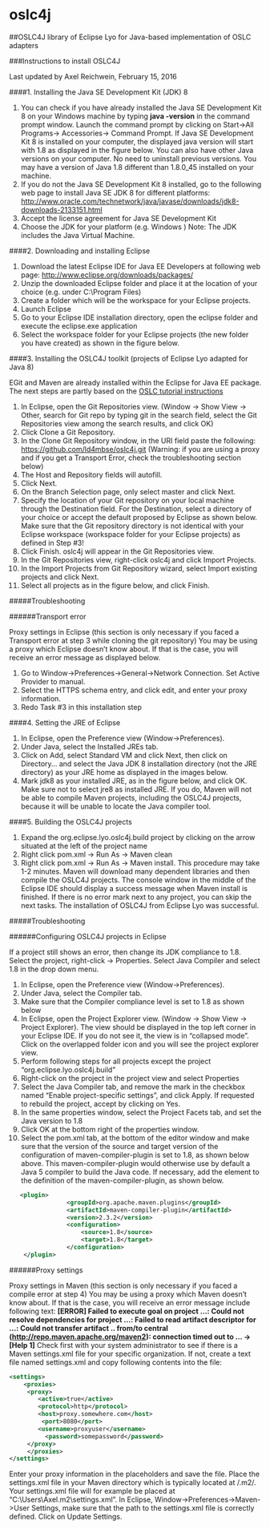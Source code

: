 # oslc4j
##OSLC4J library of Eclipse Lyo for Java-based implementation of OSLC adapters

###Instructions to install OSLC4J 

Last updated by Axel Reichwein, February 15, 2016


####1. Installing the Java SE Development Kit (JDK) 8

1.	You can check if you have already installed the Java SE Development Kit 8 on your Windows machine by typing **java -version** in the command prompt window. Launch the command prompt by clicking on Start->All Programs-> Accessories-> Command Prompt. If Java SE Development Kit 8 is installed on your computer, the displayed java version will start with 1.8 as displayed in the figure below. You can also have other Java versions on your computer. No need to uninstall previous versions. You may have a version of Java 1.8 different than 1.8.0_45 installed on your machine.
2.	If you do not the Java SE Development Kit 8 installed, go to  the following web page to install Java SE JDK 8 for different platforms: http://www.oracle.com/technetwork/java/javase/downloads/jdk8-downloads-2133151.html 
3.	Accept the license agreement for Java SE Development Kit 
4.	Choose the JDK for your platform (e.g. Windows )
Note: The JDK includes the Java Virtual Machine. 


####2. Downloading and installing Eclipse

1.	Download the latest Eclipse IDE for Java EE Developers at following web page: http://www.eclipse.org/downloads/packages/ 
2.	Unzip the downloaded Eclipse folder and place it at the location of your choice (e.g. under C:\Program Files)
3.	Create a folder which will be the workspace for your Eclipse projects. 
4.	Launch Eclipse
5.	Go to your Eclipse IDE installation directory,  open the eclipse folder and execute the eclipse.exe application
6.	Select the workspace folder for your Eclipse projects (the new folder you have created) as shown in the figure below.
 

####3. Installing the OSLC4J toolkit (projects of Eclipse Lyo adapted for Java 8)

EGit and Maven are already installed within the Eclipse for Java EE package.
The next steps are partly based on the [OSLC tutorial instructions](http://open-services.net/resources/tutorials/integrating-products-with-oslc/running-the-examples/) 

1.	In Eclipse, open the Git Repositories view. (Window → Show View → Other, search for Git repo by typing git in the search field, select the Git Repositories view among the search results, and click OK)
2.	Click Clone a Git Repository. 
3.	In the Clone Git Repository window, in the URI field paste the following: https://github.com/ld4mbse/oslc4j.git 
 (Warning: if you are using a proxy and if you get a Transport Error, check the troubleshooting section below)
4.	The Host and Repository fields will autofill. 
6.	Click Next.
7.	On the Branch Selection page, only select master and click Next.
8.	Specify the location of your Git repository on your local machine through the Destination field. For the Destination, select a directory of your choice or accept the default proposed by Eclipse as shown below. Make sure that the Git repository directory is not identical with your Eclipse workspace (workspace folder for your Eclipse projects) as defined in Step #3!
9.	Click Finish. oslc4j will appear in the Git Repositories view.
10.	In the Git Repositories view, right-click oslc4j and click Import Projects.
11.	In the Import Projects from Git Repository wizard, select Import existing projects and click Next. 
12.	Select all projects as in the figure below, and click Finish.
 
#####Troubleshooting

######Transport error

Proxy settings in Eclipse (this section is only necessary if you faced a Transport error at step 3 while cloning the git repository)
You may be using a proxy which Eclipse doesn’t know about. If that is the case, you will receive an error message as displayed below.

1. Go to Window->Preferences->General->Network Connection. Set Active Provider to manual.
2. Select the HTTPS schema entry, and click edit, and enter your proxy information.
3. Redo Task #3 in this installation step 


####4.	Setting the JRE of Eclipse

1.	In Eclipse, open the Preference view (Window->Preferences). 
2.	Under Java, select the Installed JREs tab. 
3.	Click on Add, select Standard VM and click Next, then click on Directory… and select the Java JDK 8 installation directory (not the JRE directory) as your JRE home as displayed in the images below.
4.	Mark jdk8 as your installed JRE, as in the figure below, and click OK. Make sure not to select jre8 as installed JRE. If you do, Maven will not be able to compile Maven projects, including the OSLC4J projects, because it will be unable to locate the Java compiler tool.


####5.	Building the OSLC4J projects

1.	Expand the org.eclipse.lyo.oslc4j.build project by clicking on the arrow situated at the left of the project name
2.	Right click pom.xml -> Run As -> Maven clean
3.	Right click pom.xml -> Run As -> Maven install. This procedure may take 1-2 minutes. Maven will download many dependent libraries and then compile the OSLC4J projects. 
The console window in the middle of the Eclipse IDE should display a success message when Maven install is finished. If there is no error mark next to any project, you can skip the next tasks. The installation of OSLC4J from Eclipse Lyo was successful.

 
#####Troubleshooting

######Configuring OSLC4J projects in Eclipse

If a project still shows an error, then change its JDK compliance to 1.8. Select the project, right-click -> Properties. Select Java Compiler and select 1.8 in the drop down menu.

1.	In Eclipse, open the Preference view (Window->Preferences). 
2.	Under Java, select the Compiler tab. 
3.	Make sure that the Compiler compliance level is set to 1.8 as shown below
4.	In Eclipse, open the Project Explorer view. (Window → Show View → Project Explorer). The view should be displayed in the top left corner in your Eclipse IDE. If you do not see it, the view is in “collapsed mode”. Click on the overlapped folder icon and you will see the project explorer view.
5.	Perform following steps for all projects  except the project “org.eclipse.lyo.oslc4j.build” 
 1.	Right-click on the project in the project view and select Properties
 2.	Select the Java Compiler tab, and remove the mark in the checkbox named “Enable project-specific settings”, and click Apply. If requested to rebuild the project, accept by clicking on Yes.
 3.	In the same properties window, select the Project Facets tab, and set the Java version to 1.8
 4.	Click OK at the bottom right of the properties window. 
 5.	Select the pom.xml tab, at the bottom of the editor window and make sure that the version of the source and target version of the configuration of maven-compiler-plugin is set to 1.8, as shown below above. This maven-compiler-plugin would otherwise use by default a Java 5 compiler to build the Java code. If necessary, add the <configuration> element to the definition of the maven-compiler-plugin, as shown below.
```xml
   <plugin>
                <groupId>org.apache.maven.plugins</groupId>
                <artifactId>maven-compiler-plugin</artifactId>
                <version>2.3.2</version>
                <configuration>
                    <source>1.8</source>
                    <target>1.8</target>
                </configuration>
  	</plugin>
```
 

######Proxy settings

Proxy settings in Maven (this section is only necessary if you faced a compile error at step 4)
You may be using a proxy which Maven doesn’t know about. If that is the case, you will receive an error message include following text:
**[ERROR] Failed to execute goal on project …: Could not resolve dependencies for project …: Failed to read artifact descriptor for …: Could not transfer artifact .. from/to central (http://repo.maven.apache.org/maven2): connection timed out to … -> [Help 1]**
Check first with your system administrator to see if there is a Maven settings.xml file for your specific organization. If not, create a text file named settings.xml and copy following contents into the file:
```xml
<settings>
  	<proxies>
  	 <proxy>
      	<active>true</active>
      	<protocol>http</protocol>
      	<host>proxy.somewhere.com</host>
     	 <port>8080</port>
      	<username>proxyuser</username>
    	  <password>somepassword</password>
   	 </proxy>
 	 </proxies>
</settings>
```
Enter your proxy information in the placeholders and save the file. Place the settings.xml file in your Maven directory which is typically located at <user home>/.m2/. Your settings.xml file will for example be placed at “C:\Users\Axel\.m2\settings.xml”.
In Eclipse, Window->Preferences->Maven->User Settings, make sure that the path to the settings.xml file is correctly defined. Click on Update Settings.

